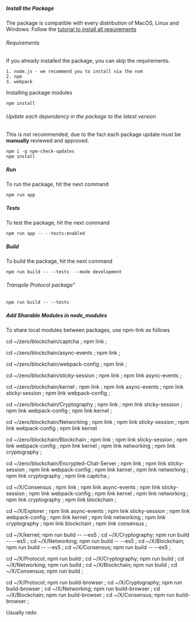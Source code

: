 ##### Install the Package

The package is compatible with every distribution of MacOS, Linux and Windows. Follow the [tutorial to install all requirements](./installation.md)

###### Requirements

If you already installed the package, you can skip the requirements.

    1. node.js - we recommend you to install via the nvm
    2. npm
    3. webpack

Installing package modules

```
npm install
```

###### Update each dependency in the package to the latest version

This is not recommended, due to the fact each package update must be **manually** reviewed and approved.

```
npm i -g npm-check-updates
npm install
```

##### Run

To run the package, hit the next command

```
npm run app
```

##### Tests

To test the package, hit the next command
```
npm run app -- --tests:enabled
```

##### Build

To build the package, hit the next command
```
npm run build -- --tests  --mode development
```

###### Transpile Protocol package"

```
npm run build -- --tests
```


##### Add Sharable Modules in node_modules

To share local modules between packages, use npm-link as follows

cd ~/zero/blockchain/captcha ;
npm link ;

cd ~/zero/blockchain/async-events ;
npm link ;

cd ~/zero/blockchain/webpack-config ;
npm link ;

cd ~/zero/blockchain/sticky-session ;
npm link ;
npm link async-events ;

cd ~/zero/blockchain/kernel ;
npm link ;
npm link async-events ;
npm link sticky-session ;
npm link webpack-config ;

cd ~/zero/blockchain/Cryptography ;
npm link ;
npm link sticky-session ;
npm link webpack-config ;
npm link kernel ;

cd ~/zero/blockchain/Networking ;
npm link ;
npm link sticky-session ;
npm link webpack-config ;
npm link kernel

cd ~/zero/blockchain/Blockchain ;
npm link ;
npm link sticky-session ;
npm link webpack-config ;
npm link kernel ;
npm link networking ;
npm link cryptography ;

cd ~/zero/blockchain/Encrypted-Chat-Server ;
npm link ;
npm link sticky-session ;
npm link webpack-config ;
npm link kernel ;
npm link networking ;
npm link cryptography ;
npm link captcha ;


cd ~/X/Consensus ;
npm link ;
npm link async-events ;
npm link sticky-session ;
npm link webpack-config ;
npm link kernel ;
npm link networking ;
npm link cryptography ;
npm link blockchain ;

cd ~/X/Explorer ;
npm link async-events ;
npm link sticky-session ;
npm link webpack-config ;
npm link kernel ;
npm link networking ;
npm link cryptography ;
npm link blockchain ;
npm link consensus ;

cd ~/X/kernel;
npm run build -- --es5 ;
cd ~/X/Cryptography;
npm run build -- --es5 ;
cd ~/X/Networking;
npm run build -- --es5 ;
cd ~/X/Blockchain;
npm run build -- --es5 ;
cd ~/X/Consensus;
npm run build -- --es5 ;



cd ~/X/Protocol; npm run build ;
cd ~/X/Cryptography; npm run build ;
cd ~/X/Networking; npm run build ;
cd ~/X/Blockchain; npm run build ;
cd ~/X/Consensus; npm run build ;

cd ~/X/Protocol; npm run build-browser ;
cd ~/X/Cryptography; npm run build-browser ;
cd ~/X/Networking; npm run build-browser ;
cd ~/X/Blockchain; npm run build-browser ;
cd ~/X/Consensus; npm run build-browser ;



Usually redo